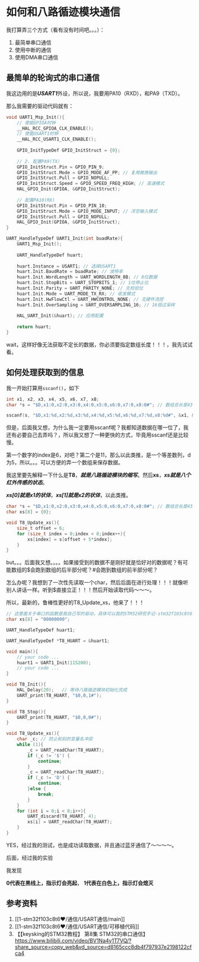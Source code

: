 # 如何和八路循迹模块通信

我打算弄三个方式（看有没有时间吧。。。）：

1. 最简单串口通信
2. 使用中断的通信
3. 使用DMA串口通信

## 最简单的轮询式的串口通信

我这边用的是***USART1***外设，所以说，我要用PA10（RXD），和PA9（TXD）。

那么我需要的驱动代码就有：

```cpp
void UART1_Msp_Init(){
	// 使能GPIOA时钟
	__HAL_RCC_GPIOA_CLK_ENABLE();
	// 使能USART1时钟
	__HAL_RCC_USART1_CLK_ENABLE();
	
	GPIO_InitTypeDef GPIO_InitStruct = {0};
	
	// 2. 配置PA9(TX）
	GPIO_InitStruct.Pin = GPIO_PIN_9;
	GPIO_InitStruct.Mode = GPIO_MODE_AF_PP; // 复用推挽输出
	GPIO_InitStruct.Pull = GPIO_NOPULL;
	GPIO_InitStruct.Speed = GPIO_SPEED_FREQ_HIGH; // 高速模式
	HAL_GPIO_Init(GPIOA, &GPIO_InitStruct);
	
	// 配置PA10(RX)
	GPIO_InitStruct.Pin = GPIO_PIN_10;
	GPIO_InitStruct.Mode = GPIO_MODE_INPUT; // 浮空输入模式
	GPIO_InitStruct.Pull = GPIO_NOPULL;
	HAL_GPIO_Init(GPIOA, &GPIO_InitStruct);
}

UART_HandleTypeDef UART1_Init(int buadRate){
	UART1_Msp_Init();
	
	UART_HandleTypeDef huart;
	
	huart.Instance = USART1; // 选择USART1
	huart.Init.BaudRate = buadRate; // 波特率
	huart.Init.WordLength = UART_WORDLENGTH_8B; // 8位数据
	huart.Init.StopBits = UART_STOPBITS_1; // 1位停止位
	huart.Init.Parity = UART_PARITY_NONE; // 无校验位
	huart.Init.Mode = UART_MODE_TX_RX; // 收发模式
	huart.Init.HwFlowCtl = UART_HWCONTROL_NONE; // 无硬件流控
	huart.Init.OverSampling = UART_OVERSAMPLING_16; // 16倍过采样
	
	HAL_UART_Init(&huart); // 应用配置
	
	return huart;
}
```

wait，这样好像无法获取不定长的数据，你必须要指定数组长度！！！，我先试试看。

## 如何处理获取到的信息

我一开始打算用`sscanf()`，如下

```cpp
int x1, x2, x3, x4, x5, x6, x7, x8;
char *s = "$D,x1:0,x2:0,x3:0,x4:0,x5:0,x6:0,x7:0,x8:0#"; // 数组总长是43字节

sscanf(s, "$D,x1:%d,x2:%d,x3:%d,x4:%d,x5:%d,x6:%d,x7:%d,x8:%d#", &x1, &x2, &x3, &x4, &x5, &x6, &x7, &x8);
```

但是，后面我又想，为什么我一定要用sscanf呢？我都知道数据在哪一位了，我还有必要自己去弄吗？，所以我又想了一种更快的方式，毕竟用sscanf还是比较慢。

第一个数字的index是6，对吧？第二个是11，那么以此类推，是一个等差数列，d为5，所以。。。可以方便的弄一个数组来保存数据。

我这里要先解释一下什么是**T8**，***就是八路循迹模块的缩写***。然后**xs**，***xs就是八个红外传感的状态***。

***xs[0]就是x1的状体***，***xs[1]就是x2的状体***，以此类推。

```cpp
char *s = "$D,x1:0,x2:0,x3:0,x4:0,x5:0,x6:0,x7:0,x8:0#"; // 数组总长是43字节
char xs[8] = {0}; 

void T8_Update_xs(){
	size_t offset = 6;
	for (size_t index = 0;index < 8;index++){
		xs[index] = s[offset + 5*index];
	}
}
```

but。。。后面我又想。。。。如果接受到的数据不是刚好就是恰好对的数据呢？有可能数组的$会跑到数组的后半部分呢？#会跑到数组的前半部分呢？

怎么办呢？我想到了一次性先读取一个char，然后后面在进行处理！！！就像听别人讲话一样。听到$直接立正！！！然后开始读取代码～～～。

所以，最新的，鲁棒性更好的T8_Update_xs，他来了！！！

```cpp
// 这里面关于串口的函数是我自己写的驱动，具体可以我的STM32研究手记-stm32f103c8t6
char xs[8] = "00000000";

UART_HandleTypeDef huart1;

UART_HandleTypeDef *T8_HUART = &huart1;

void main(){
	// your code ...
	huart1 = UART1_Init(115200);
	// your code ...
}

void T8_Init(){
	HAL_Delay(20);   // 等待八路循迹模块初始化完成
	UART_print(T8_HUART, "$0,0,1#");
}

void T8_Stop(){
	UART_print(T8_HUART, "$0,0,0#");
}

void T8_Update_xs(){
	char _c; // 防止和别的变量名冲突
	while (1){
		_c = UART_readChar(T8_HUART);
		if (_c != '$') {
			continue;
		}
		_c = UART_readChar(T8_HUART);
		if (_c != 'D') {
			continue;
		}else {
			break;
		}
 	}
 	for (int i = 0;i < 8;i++){
	 	UART_discard(T8_HUART, 4);
	 	xs[i] = UART_readChar(T8_HUART);
 	}
}
```

YES，经过我的测试，也是成功读取数据，并且通过蓝牙通信了～～～～。

后面，经过我的实验

我发现

**0代表在黑线上，指示灯会亮起**， **1代表在白色上，指示灯会熄灭**

## 参考资料

1. [[1-stm32f103c8t6♥️/通信/USART通信/main]]
2. [[1-stm32f103c8t6♥️/通信/USART通信/可移植代码]]
3. 【【keysking的STM32教程】 第8集 STM32的串口通信】 https://www.bilibili.com/video/BV1Na4y1T7VQ/?share_source=copy_web&vd_source=d8165ccc8db4f797937e2198122cfca4
